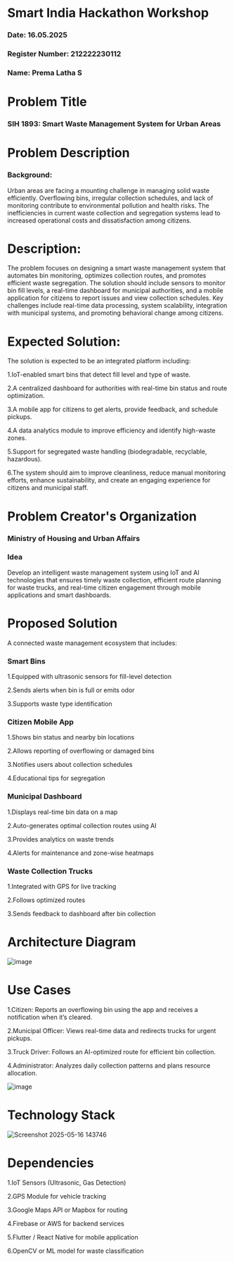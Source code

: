 # Smart India Hackathon Workshop
### Date: 16.05.2025
### Register Number: 212222230112
### Name: Prema Latha S
# Problem Title
### SIH 1893: Smart Waste Management System for Urban Areas

# Problem Description
### Background: 
Urban areas are facing a mounting challenge in managing solid waste efficiently. Overflowing bins, irregular collection schedules, and lack of monitoring contribute to environmental pollution and health risks. The inefficiencies in current waste collection and segregation systems lead to increased operational costs and dissatisfaction among citizens.

# Description: 
The problem focuses on designing a smart waste management system that automates bin monitoring, optimizes collection routes, and promotes efficient waste segregation. The solution should include sensors to monitor bin fill levels, a real-time dashboard for municipal authorities, and a mobile application for citizens to report issues and view collection schedules. Key challenges include real-time data processing, system scalability, integration with municipal systems, and promoting behavioral change among citizens.

# Expected Solution:
The solution is expected to be an integrated platform including:

1.IoT-enabled smart bins that detect fill level and type of waste.

2.A centralized dashboard for authorities with real-time bin status and route optimization.

3.A mobile app for citizens to get alerts, provide feedback, and schedule pickups.

4.A data analytics module to improve efficiency and identify high-waste zones.

5.Support for segregated waste handling (biodegradable, recyclable, hazardous).

6.The system should aim to improve cleanliness, reduce manual monitoring efforts, enhance sustainability, and create an engaging experience for citizens and municipal staff.

# Problem Creator's Organization
### Ministry of Housing and Urban Affairs

### Idea
Develop an intelligent waste management system using IoT and AI technologies that ensures timely waste collection, efficient route planning for waste trucks, and real-time citizen engagement through mobile applications and smart dashboards.

# Proposed Solution
A connected waste management ecosystem that includes:

### Smart Bins
1.Equipped with ultrasonic sensors for fill-level detection

2.Sends alerts when bin is full or emits odor

3.Supports waste type identification

### Citizen Mobile App
1.Shows bin status and nearby bin locations

2.Allows reporting of overflowing or damaged bins

3.Notifies users about collection schedules

4.Educational tips for segregation

### Municipal Dashboard
1.Displays real-time bin data on a map

2.Auto-generates optimal collection routes using AI

3.Provides analytics on waste trends

4.Alerts for maintenance and zone-wise heatmaps

### Waste Collection Trucks
1.Integrated with GPS for live tracking

2.Follows optimized routes

3.Sends feedback to dashboard after bin collection

# Architecture Diagram

![image](https://github.com/user-attachments/assets/2052794a-3203-46a3-8749-4bf371f2a5a1)

# Use Cases
1.Citizen: Reports an overflowing bin using the app and receives a notification when it’s cleared.

2.Municipal Officer: Views real-time data and redirects trucks for urgent pickups.

3.Truck Driver: Follows an AI-optimized route for efficient bin collection.

4.Administrator: Analyzes daily collection patterns and plans resource allocation.

![image](https://github.com/user-attachments/assets/9acf29e9-1590-4a21-8eca-cb01fded8fe4)


# Technology Stack

![Screenshot 2025-05-16 143746](https://github.com/user-attachments/assets/f5beb88a-74bb-4e32-9417-10798042dfce)

# Dependencies
1.IoT Sensors (Ultrasonic, Gas Detection)

2.GPS Module for vehicle tracking

3.Google Maps API or Mapbox for routing

4.Firebase or AWS for backend services

5.Flutter / React Native for mobile application

6.OpenCV or ML model for waste classification
